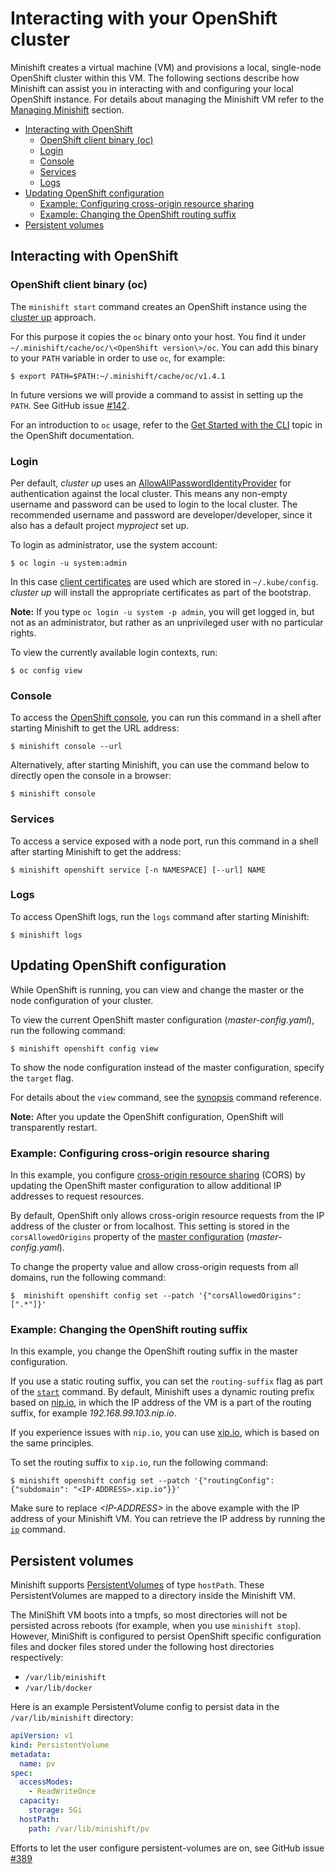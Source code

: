 # Interacting with your OpenShift cluster

Minishift creates a virtual machine (VM) and provisions a local, single-node OpenShift cluster within this VM. The following sections describe how Minishift can assist you in interacting with and configuring your local OpenShift instance. For details about managing the Minishift VM refer to the [Managing Minishift](./managing-minishift.md) section.

<!-- MarkdownTOC -->

- [Interacting with OpenShift](#interacting-with-openshift)
  - [OpenShift client binary \(oc\)](#openshift-client-binary-oc)
  - [Login](#login)
  - [Console](#console)
  - [Services](#services)
  - [Logs](#logs)
- [Updating OpenShift configuration](#updating-openshift-configuration)
  - [Example: Configuring cross-origin resource sharing](#example-configuring-cross-origin-resource-sharing)
  - [Example: Changing the OpenShift routing suffix](#example-changing-the-openshift-routing-suffix)
- [Persistent volumes](#persistent-volumes)

<!-- /MarkdownTOC -->

<a name="interacting-with-openshift"></a>
## Interacting with OpenShift

<a name="openshift-client-binary-oc"></a>
### OpenShift client binary (oc)

The `minishift start` command creates an OpenShift instance using the
[cluster up](https://github.com/openshift/origin/blob/master/docs/cluster_up_down.md) approach.

For this purpose it copies the `oc` binary onto  your host. You find it under
`~/.minishift/cache/oc/\<OpenShift version\>/oc`. You can add this binary to your `PATH` variable
in order to use `oc`, for example:

    $ export PATH=$PATH:~/.minishift/cache/oc/v1.4.1

In future versions we will provide a command to assist in setting up the `PATH`.
See GitHub issue [#142](https://github.com/minishift/minishift/issues/142).

For an introduction to `oc` usage, refer to the [Get Started with the CLI](https://docs.openshift.com/enterprise/3.2/cli_reference/get_started_cli.html)
topic in the OpenShift documentation.

<a name="login"></a>
### Login

Per default, _cluster up_ uses an [AllowAllPasswordIdentityProvider](https://docs.openshift.org/latest/install_config/configuring_authentication.html#AllowAllPasswordIdentityProvider)
for authentication against the local cluster. This means any non-empty username and password can
be used to login to the local cluster. The recommended username and password are
developer/developer, since it also has a default project _myproject_ set up.

To login as administrator, use the system account:

```shell
$ oc login -u system:admin
```

In this case [client certificates](https://docs.openshift.com/enterprise/3.2/architecture/additional_concepts/authentication.html#api-authentication)
are used which are stored in `~/.kube/config`. _cluster up_ will install
the appropriate certificates as part of the bootstrap.

**Note:** If you type `oc login -u system -p admin`, you will get logged in, but not as an administrator,
but rather as an unprivileged user with no particular rights.

To view the currently available login contexts, run:

```
$ oc config view
```

<a name="console"></a>
### Console

To access the [OpenShift console](https://docs.openshift.org/latest/architecture/infrastructure_components/web_console.html),
you can run this command in a shell after starting Minishift to get the URL address:

```shell
$ minishift console --url
```
Alternatively, after starting Minishift, you can use the command below to directly open the console in a browser:

```shell
$ minishift console
```

<a name="services"></a>
### Services

To access a service exposed with a node port, run this command in a shell after starting Minishift to get the address:

```shell
$ minishift openshift service [-n NAMESPACE] [--url] NAME
```

<a name="logs"></a>
### Logs

To access OpenShift logs, run the `logs` command after starting Minishift:

```shell
$ minishift logs
```

<a name="updating-openshift-configuration"></a>
## Updating OpenShift configuration

While OpenShift is running, you can view and change the master or the node configuration of your cluster.

To view the current OpenShift master configuration (_master-config.yaml_), run the following command:

```shell
$ minishift openshift config view
```

To show the node configuration instead of the master configuration, specify the `target` flag.

For details about the `view` command, see the [synopsis](./minishift_openshift_config_view.md) command reference.

**Note:** After you update the OpenShift configuration, OpenShift will transparently restart.

<a name="example-configuring-cross-origin-resource-sharing"></a>
### Example: Configuring cross-origin resource sharing

In this example, you configure [cross-origin resource sharing](https://en.wikipedia.org/wiki/Cross-origin_resource_sharing) (CORS)
by updating the OpenShift master configuration to allow additional IP addresses to request resources.

By default, OpenShift only allows cross-origin resource requests from the IP address of the
cluster or from localhost. This setting is stored in the `corsAllowedOrigins` property of the
[master configuration](https://docs.openshift.com/enterprise/3.0/admin_guide/master_node_configuration.html#master-configuration-files) (_master-config.yaml_).

To change the property value and allow cross-origin requests from all domains,
run the following command:

```
$  minishift openshift config set --patch '{"corsAllowedOrigins": [".*"]}'
```

<a name="example-changing-the-openshift-routing-suffix"></a>
### Example: Changing the OpenShift routing suffix

In this example, you change the OpenShift routing suffix in the master configuration.

If you use a static routing suffix, you can set the `routing-suffix` flag as part of the
[`start`](./minishift_start.md) command. By default, Minishift uses a dynamic routing prefix
based on [nip.io](http://nip.io/), in which the IP address of the VM is a part of the routing suffix,
for example _192.168.99.103.nip.io_.

If you experience issues with `nip.io`, you can use [xip.io](http://xip.io/), which is
based on the same principles.

To set the routing suffix to `xip.io`, run the following command:

```
$ minishift openshift config set --patch '{"routingConfig": {"subdomain": "<IP-ADDRESS>.xip.io"}}'
```

Make sure to replace _\<IP-ADDRESS\>_ in the above example with the IP address of your Minishift VM.
You can retrieve the IP address by running the [`ip`](./minishift_ip.md) command.

<a name="persistent-volumes"></a>
## Persistent volumes

Minishift supports [PersistentVolumes](https://docs.openshift.org/latest/dev_guide/persistent_volumes.html)
of type `hostPath`. These PersistentVolumes are mapped to a directory inside the Minishift VM.

The MiniShift VM boots into a tmpfs, so most directories will not be persisted across reboots (for example, when you use `minishift stop`).
However, MiniShift is configured to persist OpenShift specific configuration files and docker files stored under the following host directories respectively:

* `/var/lib/minishift`
* `/var/lib/docker`

Here is an example PersistentVolume config to persist data in the `/var/lib/minishift` directory:

```yaml
apiVersion: v1
kind: PersistentVolume
metadata:
  name: pv
spec:
  accessModes:
    - ReadWriteOnce
  capacity:
    storage: 5Gi
  hostPath:
    path: /var/lib/minishift/pv
```

Efforts to let the user configure persistent-volumes are on, see GitHub issue [#389](https://github.com/minishift/minishift/issues/389)
